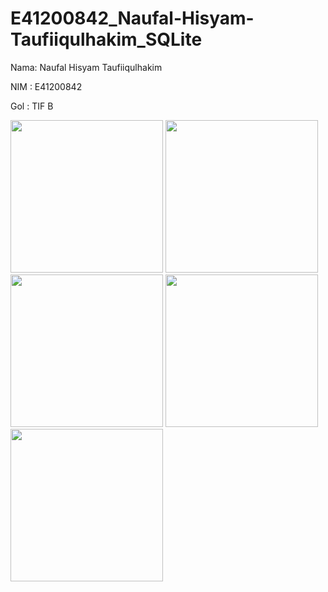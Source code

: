 # E41200842_Naufal-Hisyam-Taufiiqulhakim_SQLite

Nama: Naufal Hisyam Taufiiqulhakim

NIM : E41200842

Gol : TIF B

<img width="244" src="https://user-images.githubusercontent.com/80368878/138585905-d3e8b46b-304e-4d88-9687-bcbac6cf6c32.png">
<img width="244" src="https://user-images.githubusercontent.com/80368878/138586031-63d2a0d9-717c-44c0-ac17-04166b646a67.jpg">
<img width="244" src="https://user-images.githubusercontent.com/80368878/138586033-0a95b6d0-56fd-4b35-88de-bdcb581d31bf.jpg">
<img width="244" src="https://user-images.githubusercontent.com/80368878/138586034-eb28537a-858f-4b70-97ff-8913a2640800.jpg">
<img width="244" src="https://user-images.githubusercontent.com/80368878/138586035-1cd5b017-481a-4a7e-a54b-b6dbb6504ce8.jpg">

